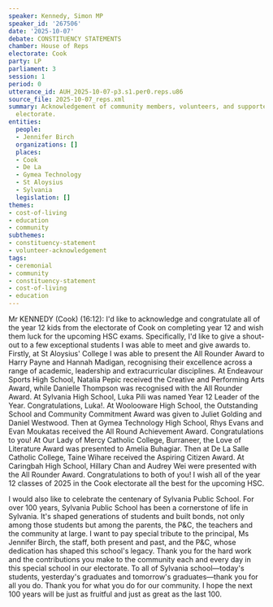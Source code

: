 ```yaml
---
speaker: Kennedy, Simon MP
speaker_id: '267506'
date: '2025-10-07'
debate: CONSTITUENCY STATEMENTS
chamber: House of Reps
electorate: Cook
party: LP
parliament: 3
session: 1
period: 0
utterance_id: AUH_2025-10-07-p3.s1.per0.reps.u86
source_file: 2025-10-07_reps.xml
summary: Acknowledgement of community members, volunteers, and supporters in the Cook
  electorate.
entities:
  people:
  - Jennifer Birch
  organizations: []
  places:
  - Cook
  - De La
  - Gymea Technology
  - St Aloysius
  - Sylvania
  legislation: []
themes:
- cost-of-living
- education
- community
subthemes:
- constituency-statement
- volunteer-acknowledgement
tags:
- ceremonial
- community
- constituency-statement
- cost-of-living
- education
---
```


Mr KENNEDY (Cook) (16:12): I'd like to acknowledge and congratulate all of the year 12 kids from the electorate of Cook on completing year 12 and wish them luck for the upcoming HSC exams. Specifically, I'd like to give a shout-out to a few exceptional students I was able to meet and give awards to. Firstly, at St Aloysius' College I was able to present the All Rounder Award to Harry Payne and Hannah Madigan, recognising their excellence across a range of academic, leadership and extracurricular disciplines. At Endeavour Sports High School, Natalia Pepic received the Creative and Performing Arts Award, while Danielle Thompson was recognised with the All Rounder Award. At Sylvania High School, Luka Pili was named Year 12 Leader of the Year. Congratulations, Luka!. At Woolooware High School, the Outstanding School and Community Commitment Award was given to Juliet Golding and Daniel Westwood. Then at Gymea Technology High School, Rhys Evans and Evan Moukatas received the All Round Achievement Award. Congratulations to you! At Our Lady of Mercy Catholic College, Burraneer, the Love of Literature Award was presented to Amelia Buhagiar. Then at De La Salle Catholic College, Taine Wihare received the Aspiring Citizen Award. At Caringbah High School, Hillary Chan and Audrey Wei were presented with the All Rounder Award. Congratulations to both of you! I wish all of the year 12 classes of 2025 in the Cook electorate all the best for the upcoming HSC.

I would also like to celebrate the centenary of Sylvania Public School. For over 100 years, Sylvania Public School has been a cornerstone of life in Sylvania. It's shaped generations of students and built bonds, not only among those students but among the parents, the P&C, the teachers and the community at large. I want to pay special tribute to the principal, Ms Jennifer Birch, the staff, both present and past, and the P&C, whose dedication has shaped this school's legacy. Thank you for the hard work and the contributions you make to the community each and every day in this special school in our electorate. To all of Sylvania school—today's students, yesterday's graduates and tomorrow's graduates—thank you for all you do. Thank you for what you do for our community. I hope the next 100 years will be just as fruitful and just as great as the last 100.